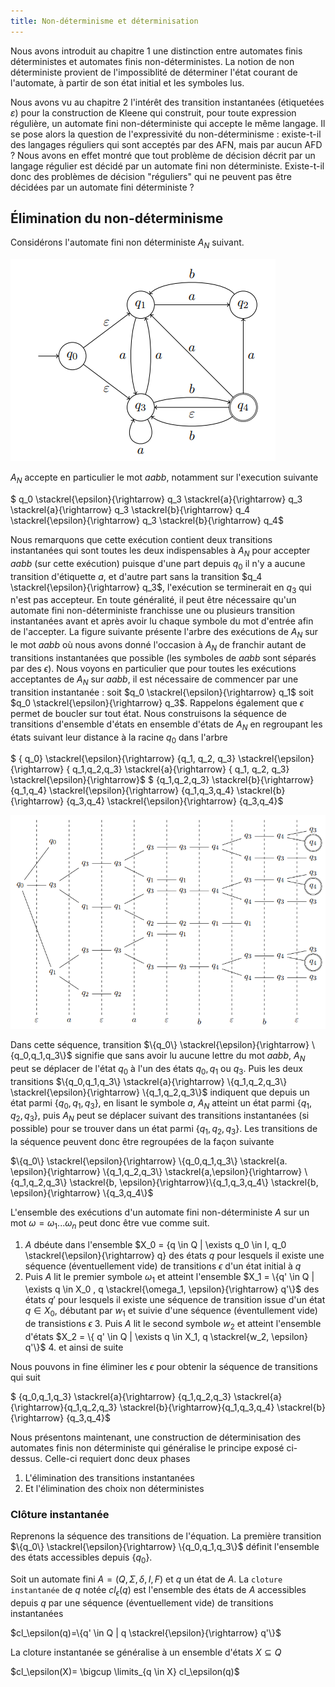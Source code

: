 ```yaml
---
title: Non-déterminisme et déterminisation
---
```


Nous avons introduit au chapitre 1 une distinction entre automates finis
déterministes et automates finis non-déterministes. La notion de non
déterministe provient de l'impossiblité de déterminer l'état courant de
l'automate, à partir de son état initial et les symboles lus.

Nous avons vu au chapitre 2 l'intérêt des transition instantanées (étiquetées
$\varepsilon$) pour la construction de Kleene qui construit, pour toute
expression régulière, un automate fini non-déterministe qui accepte le même
langage. Il se pose alors la question de l'expressivité du non-déterminisme :
existe-t-il des langages réguliers qui sont acceptés par des AFN, mais par aucun
AFD ? Nous avons en effet montré que tout problème de décision décrit par un
langage régulier est décidé par un automate fini non déterministe. Existe-t-il
donc des problèmes de décision "réguliers" qui ne peuvent pas être décidées par
un automate fini déterministe ?

## <i class="fas fa-robot"></i> Élimination du non-déterminisme

Considérons l'automate fini non déterministe $A_N$ suivant.

![A_N](./img/A_N.png)

$A_N$ accepte en particulier le mot $aabb$, notamment sur l'execution
suivante

$ q_0 \stackrel{\epsilon}{\rightarrow} q_3 \stackrel{a}{\rightarrow} q_3
\stackrel{a}{\rightarrow} q_3 \stackrel{b}{\rightarrow} q_4
\stackrel{\epsilon}{\rightarrow} q_3 \stackrel{b}{\rightarrow} q_4$

Nous remarquons que cette exécution contient deux transitions instantanées qui
sont toutes les deux indispensables à $A_N$ pour accepter $aabb$ (sur cette
exécution) puisque d'une part depuis $q_0$ il n'y a aucune transition
d'étiquette $a$, et d'autre part sans la transition $q_4
\stackrel{\epsilon}{\rightarrow} q_3$, l'exécution se terminerait en $q_3$
qui n'est pas accepteur. En toute généralité, il peut être nécessaire qu'un
automate fini non-déterministe franchisse une ou plusieurs transition
instantanées avant et après avoir lu chaque symbole du mot d'entrée afin de
l'accepter. La figure suivante présente l'arbre des exécutions de $A_N$ sur le
mot $aabb$ où nous avons donné l'occasion à $A_N$ de franchir autant de
transitions instantanées que possible (les symboles de $aabb$ sont séparés par
des $\epsilon$). Nous voyons en particulier que pour toutes les exécutions
acceptantes de $A_N$ sur $aabb$, il est nécessaire de commencer par une
transition instantanée : soit $q_0 \stackrel{\epsilon}{\rightarrow} q_1$ soit
$q_0 \stackrel{\epsilon}{\rightarrow} q_3$. Rappelons également que
$\epsilon$ permet de boucler sur tout état. Nous construisons la séquence de
transitions d'ensemble d'états en ensemble d'états de $A_N$ en regroupant les
états suivant leur distance à la racine $q_0$ dans l'arbre

$ \{ q_0\} \stackrel{\epsilon}{\rightarrow} \{q_1, q_2, q_3\}
\stackrel{\epsilon}{\rightarrow} \{ q_1,q_2,q_3\} \stackrel{a}{\rightarrow} \{
q_1, q_2, q_3\} \stackrel{\epsilon}{\rightarrow}$ $ \{q_1,q_2,q_3\}
\stackrel{b}{\rightarrow} \{q_1,q_4\} \stackrel{\epsilon}{\rightarrow}
\{q_1,q_3,q_4\} \stackrel{b}{\rightarrow} \{q_3,q_4\}
\stackrel{\epsilon}{\rightarrow} \{q_3,q_4\}$

![Arbre](./img/arbre.png)

Dans cette séquence, transition $\{q_0\} \stackrel{\epsilon}{\rightarrow}
\{q_0,q_1,q_3\}$ signifie que sans avoir lu aucune lettre du mot $aabb$,
$A_N$ peut se déplacer de l'état $q_0$ à l'un des états $q_0,q_1$ ou
$q_3$. Puis les deux transitions $\{q_0,q_1,q_3\} \stackrel{a}{\rightarrow}
\{q_1,q_2,q_3\} \stackrel{\epsilon}{\rightarrow} \{q_1,q_2,q_3\}$ indiquent que
depuis un état parmi $\{q_0,q_1,q_3\}$, en lisant le symbole $a$, $A_N$
atteint un état parmi $\{q_1,q_2,q_3\}$, puis $A_N$ peut se déplacer suivant
des transitions instantanées (si possible) pour se trouver dans un état parmi
$\{q_1,q_2,q_3\}$. Les transitions de la séquence peuvent donc être regroupées
de la façon suivante

$\{q_0\} \stackrel{\epsilon}{\rightarrow} \{q_0,q_1,q_3\} \stackrel{a.
\epsilon}{\rightarrow} \{q_1,q_2,q_3\} \stackrel{a,\epsilon}{\rightarrow}
\{q_1,q_2,q_3\} \stackrel{b, \epsilon}{\rightarrow}\{q_1,q_3,q_4\} \stackrel{b,
\epsilon}{\rightarrow} \{q_3,q_4\}$

L'ensemble des exécutions d'un automate fini non-déterministe $A$ sur un mot
$\omega=\omega_1 ... \omega_n$ peut donc être vue comme suit.

1. $A$ dbéute dans l'ensemble $X_0 = \{q \in Q | \exists q_0 \in I, q_0
   \stackrel{\epsilon}{\rightarrow} q\} des états $q$ pour lesquels il existe
   une séquence (éventuellement vide) de transitions $\epsilon$ d'un état
   initial à $q$
2. Puis $A$ lit le premier symbole $\omega_1$ et atteint l'ensemble $X_1 =
   \{q' \in Q | \exists q \in X_0 , q \stackrel{\omega_1, \epsilon}{\rightarrow}
   q'\}$ des états $q'$ pour lesquels il existe une séquence de transition issue d'un état $q \in X_0$, débutant par $w_1$ et suivie d'une séquence (éventullement vide) de transistions $\epsilon$
    3. Puis $A$ lit le second symbole $w_2$ et atteint l'ensemble d'états $X_2 = \{ q' \in Q | \exists q \in X_1, q \stackrel{w_2, \epsilon} q'\}$
    4. et ainsi de suite

Nous pouvons in fine éliminer les $\epsilon$ pour obtenir la séquence de transitions qui suit

$ \{q_0,q_1,q_3\} \stackrel{a}{\rightarrow} \{q_1,q_2,q_3\} \stackrel{a}{\rightarrow}\{q_1,q_2,q_3\} \stackrel{b}{\rightarrow}\{q_1,q_3,q_4\} \stackrel{b}{\rightarrow} \{q_3,q_4\}$

Nous présentons maintenant, une construction de déterminisation des automates finis non déterministe qui généralise le principe exposé ci-dessus. Celle-ci requiert donc deux phases

1. L'élimination des transitions instantanées
2. Et l'élimination des choix non déterministes

### Clôture instantanée

Reprenons la séquence des transitions de l'équation. La première transition $\{q_0\} \stackrel{\epsilon}{\rightarrow} \{q_0,q_1,q_3\}$ définit l'ensemble des états accessibles depuis $\{q_0\}$.

Soit un automate fini $A=(Q,\Sigma,\delta,I,F)$ et $q$ un état de $A$. La `cloture instantanée` de $q$ notée $cl_{\epsilon}(q)$ est l'ensemble des états de $A$ accessibles depuis $q$ par une séquence (éventuellement vide) de transitions instantanées

$cl_\epsilon(q)=\{q' \in Q | q \stackrel{\epsilon}{\rightarrow} q'\}$

La cloture instantanée se généralise à un ensemble d'états $X \subseteq Q$

$cl_\epsilon(X)= \bigcup \limits_{q \in X} cl_\epsilon(q)$
